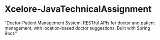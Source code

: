 # Xcelore-JavaTechnicalAssignment
"Doctor-Patient Management System: RESTful APIs for doctor and patient management, with location-based doctor suggestions. Built with Spring Boot."
